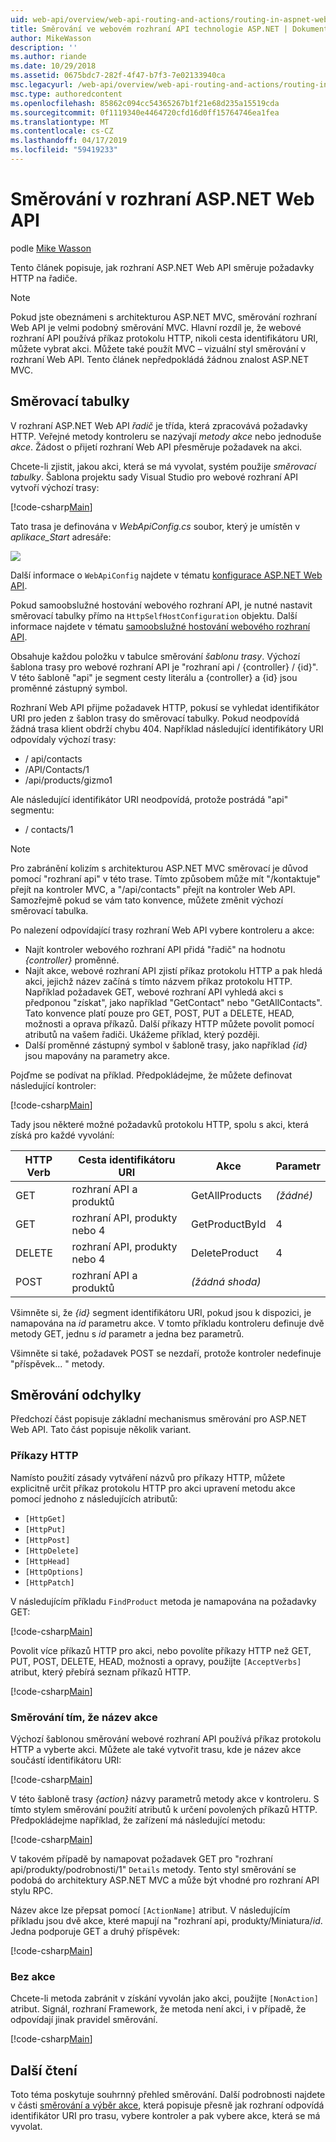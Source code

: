 ```yaml
---
uid: web-api/overview/web-api-routing-and-actions/routing-in-aspnet-web-api
title: Směrování ve webovém rozhraní API technologie ASP.NET | Dokumentace Microsoftu
author: MikeWasson
description: ''
ms.author: riande
ms.date: 10/29/2018
ms.assetid: 0675bdc7-282f-4f47-b7f3-7e02133940ca
msc.legacyurl: /web-api/overview/web-api-routing-and-actions/routing-in-aspnet-web-api
msc.type: authoredcontent
ms.openlocfilehash: 85862c094cc54365267b1f21e68d235a15519cda
ms.sourcegitcommit: 0f1119340e4464720cfd16d0ff15764746ea1fea
ms.translationtype: MT
ms.contentlocale: cs-CZ
ms.lasthandoff: 04/17/2019
ms.locfileid: "59419233"
---
```

# <a name="routing-in-aspnet-web-api"></a>Směrování v rozhraní ASP.NET Web API

podle [Mike Wasson](https://github.com/MikeWasson)

Tento článek popisuje, jak rozhraní ASP.NET Web API směruje požadavky HTTP na řadiče.

> [!NOTE]
> Pokud jste obeznámeni s architekturou ASP.NET MVC, směrování rozhraní Web API je velmi podobný směrování MVC. Hlavní rozdíl je, že webové rozhraní API používá příkaz protokolu HTTP, nikoli cesta identifikátoru URI, můžete vybrat akci. Můžete také použít MVC – vizuální styl směrování v rozhraní Web API. Tento článek nepředpokládá žádnou znalost ASP.NET MVC.

## <a name="routing-tables"></a>Směrovací tabulky

V rozhraní ASP.NET Web API *řadič* je třída, která zpracovává požadavky HTTP. Veřejné metody kontroleru se nazývají *metody akce* nebo jednoduše *akce*. Žádost o přijetí rozhraní Web API přesměruje požadavek na akci.

Chcete-li zjistit, jakou akci, která se má vyvolat, systém použije *směrovací tabulky*. Šablona projektu sady Visual Studio pro webové rozhraní API vytvoří výchozí trasy:

[!code-csharp[Main](routing-in-aspnet-web-api/samples/sample1.cs)]

Tato trasa je definována v *WebApiConfig.cs* soubor, který je umístěn v *aplikace\_Start* adresáře:

![](routing-in-aspnet-web-api/_static/image1.png)

Další informace o `WebApiConfig` najdete v tématu [konfigurace ASP.NET Web API](../advanced/configuring-aspnet-web-api.md).

Pokud samoobslužné hostování webového rozhraní API, je nutné nastavit směrovací tabulky přímo na `HttpSelfHostConfiguration` objektu. Další informace najdete v tématu [samoobslužné hostování webového rozhraní API](../older-versions/self-host-a-web-api.md).

Obsahuje každou položku v tabulce směrování *šablonu trasy*. Výchozí šablona trasy pro webové rozhraní API je &quot;rozhraní api / {controller} / {id}&quot;. V této šabloně &quot;api&quot; je segment cesty literálu a {controller} a {id} jsou proměnné zástupný symbol.

Rozhraní Web API přijme požadavek HTTP, pokusí se vyhledat identifikátor URI pro jeden z šablon trasy do směrovací tabulky. Pokud neodpovídá žádná trasa klient obdrží chybu 404. Například následující identifikátory URI odpovídaly výchozí trasy:

- / api/contacts
- /API/Contacts/1
- /api/products/gizmo1

Ale následující identifikátor URI neodpovídá, protože postrádá &quot;api&quot; segmentu:

- / contacts/1

> [!NOTE]
> Pro zabránění kolizím s architekturou ASP.NET MVC směrovací je důvod pomocí "rozhraní api" v této trase. Tímto způsobem může mít &quot;/kontaktuje&quot; přejít na kontroler MVC, a &quot;/api/contacts&quot; přejít na kontroler Web API. Samozřejmě pokud se vám tato konvence, můžete změnit výchozí směrovací tabulka.

Po nalezení odpovídající trasy rozhraní Web API vybere kontroleru a akce:

- Najít kontroler webového rozhraní API přidá &quot;řadič&quot; na hodnotu *{controller}* proměnné.
- Najít akce, webové rozhraní API zjistí příkaz protokolu HTTP a pak hledá akci, jejichž název začíná s tímto názvem příkaz protokolu HTTP. Například požadavek GET, webové rozhraní API vyhledá akci s předponou &quot;získat&quot;, jako například &quot;GetContact&quot; nebo &quot;GetAllContacts&quot;. Tato konvence platí pouze pro GET, POST, PUT a DELETE, HEAD, možnosti a oprava příkazů. Další příkazy HTTP můžete povolit pomocí atributů na vašem řadiči. Ukážeme příklad, který později.
- Další proměnné zástupný symbol v šabloně trasy, jako například *{id}* jsou mapovány na parametry akce.

Pojďme se podívat na příklad. Předpokládejme, že můžete definovat následující kontroler:

[!code-csharp[Main](routing-in-aspnet-web-api/samples/sample2.cs)]

Tady jsou některé možné požadavků protokolu HTTP, spolu s akci, která získá pro každé vyvolání:

| HTTP Verb | Cesta identifikátoru URI | Akce | Parametr |
| --- | --- | --- | --- |
| GET | rozhraní API a produktů | GetAllProducts | *(žádné)* |
| GET | rozhraní API, produkty nebo 4 | GetProductById | 4 |
| DELETE | rozhraní API, produkty nebo 4 | DeleteProduct | 4 |
| POST | rozhraní API a produktů | *(žádná shoda)* |  |

Všimněte si, že *{id}* segment identifikátoru URI, pokud jsou k dispozici, je namapována na *id* parametru akce. V tomto příkladu kontroleru definuje dvě metody GET, jednu s *id* parametr a jedna bez parametrů.

Všimněte si také, požadavek POST se nezdaří, protože kontroler nedefinuje &quot;příspěvek... &quot; metody.

## <a name="routing-variations"></a>Směrování odchylky

Předchozí část popisuje základní mechanismus směrování pro ASP.NET Web API. Tato část popisuje několik variant.

### <a name="http-verbs"></a>Příkazy HTTP

Namísto použití zásady vytváření názvů pro příkazy HTTP, můžete explicitně určit příkaz protokolu HTTP pro akci upravení metodu akce pomocí jednoho z následujících atributů:

- `[HttpGet]`
- `[HttpPut]`
- `[HttpPost]`
- `[HttpDelete]`
- `[HttpHead]`
- `[HttpOptions]`
- `[HttpPatch]`

V následujícím příkladu `FindProduct` metoda je namapována na požadavky GET:

[!code-csharp[Main](routing-in-aspnet-web-api/samples/sample3.cs)]

Povolit více příkazů HTTP pro akci, nebo povolíte příkazy HTTP než GET, PUT, POST, DELETE, HEAD, možnosti a opravy, použijte `[AcceptVerbs]` atribut, který přebírá seznam příkazů HTTP.

[!code-csharp[Main](routing-in-aspnet-web-api/samples/sample4.cs)]

<a id="routing_by_action_name"></a>
### <a name="routing-by-action-name"></a>Směrování tím, že název akce

Výchozí šablonou směrování webové rozhraní API používá příkaz protokolu HTTP a vyberte akci. Můžete ale také vytvořit trasu, kde je název akce součástí identifikátoru URI:

[!code-csharp[Main](routing-in-aspnet-web-api/samples/sample5.cs)]

V této šabloně trasy *{action}* názvy parametrů metody akce v kontroleru. S tímto stylem směrování použití atributů k určení povolených příkazů HTTP. Předpokládejme například, že zařízení má následující metodu:

[!code-csharp[Main](routing-in-aspnet-web-api/samples/sample6.cs)]

V takovém případě by namapovat požadavek GET pro "rozhraní api/produkty/podrobnosti/1" `Details` metody. Tento styl směrování se podobá do architektury ASP.NET MVC a může být vhodné pro rozhraní API stylu RPC.

Název akce lze přepsat pomocí `[ActionName]` atribut. V následujícím příkladu jsou dvě akce, které mapují na &quot;rozhraní api, produkty/Miniatura/*id*. Jedna podporuje GET a druhý příspěvek:

[!code-csharp[Main](routing-in-aspnet-web-api/samples/sample7.cs)]

### <a name="non-actions"></a>Bez akce

Chcete-li metoda zabránit v získání vyvolán jako akci, použijte `[NonAction]` atribut. Signál, rozhraní Framework, že metoda není akci, i v případě, že odpovídají jinak pravidel směrování.

[!code-csharp[Main](routing-in-aspnet-web-api/samples/sample8.cs)]

## <a name="further-reading"></a>Další čtení

Toto téma poskytuje souhrnný přehled směrování. Další podrobnosti najdete v části [směrování a výběr akce](routing-and-action-selection.md), která popisuje přesně jak rozhraní odpovídá identifikátor URI pro trasu, vybere kontroler a pak vybere akce, která se má vyvolat.
